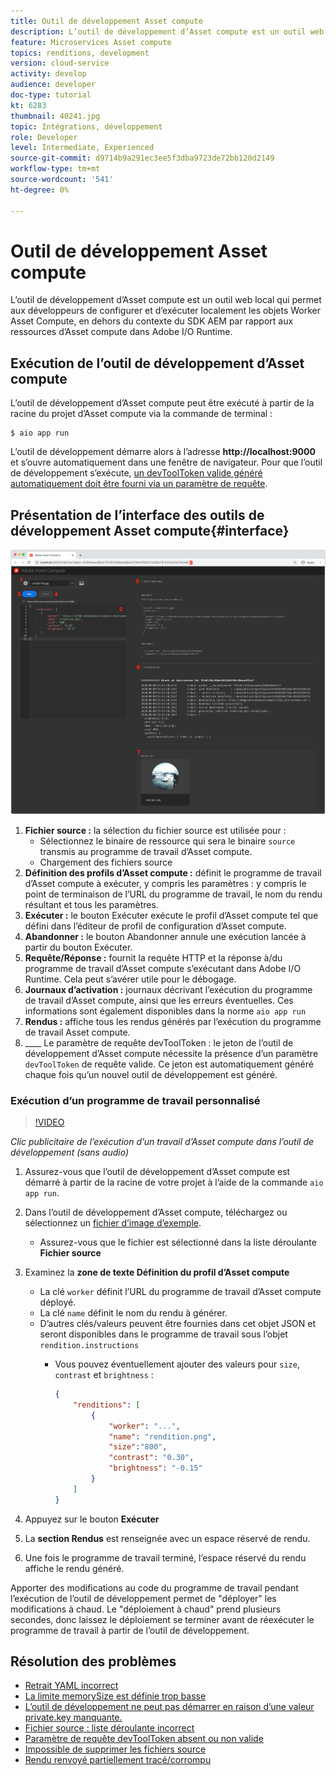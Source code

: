 ```yaml
---
title: Outil de développement Asset compute
description: L’outil de développement d’Asset compute est un outil web local qui permet aux développeurs de configurer et d’exécuter localement les objets Worker Asset Compute, en dehors du contexte du SDK AEM par rapport aux ressources d’Asset compute dans Adobe I/O Runtime.
feature: Microservices Asset compute
topics: renditions, development
version: cloud-service
activity: develop
audience: developer
doc-type: tutorial
kt: 6283
thumbnail: 40241.jpg
topic: Intégrations, développement
role: Developer
level: Intermediate, Experienced
source-git-commit: d9714b9a291ec3ee5f3dba9723de72bb120d2149
workflow-type: tm+mt
source-wordcount: '541'
ht-degree: 0%

---
```



# Outil de développement Asset compute

L’outil de développement d’Asset compute est un outil web local qui permet aux développeurs de configurer et d’exécuter localement les objets Worker Asset Compute, en dehors du contexte du SDK AEM par rapport aux ressources d’Asset compute dans Adobe I/O Runtime.

## Exécution de l’outil de développement d’Asset compute

L’outil de développement d’Asset compute peut être exécuté à partir de la racine du projet d’Asset compute via la commande de terminal :

```
$ aio app run
```

L’outil de développement démarre alors à l’adresse __http://localhost:9000__ et s’ouvre automatiquement dans une fenêtre de navigateur. Pour que l’outil de développement s’exécute, [un devToolToken valide généré automatiquement doit être fourni via un paramètre de requête](#troubleshooting__devtooltoken).

## Présentation de l’interface des outils de développement Asset compute{#interface}

![Outil de développement Asset compute](./assets/development-tool/asset-compute-dev-tool.png)

1. __Fichier source :__ la sélection du fichier source est utilisée pour :
   + Sélectionnez le binaire de ressource qui sera le binaire `source` transmis au programme de travail d’Asset compute.
   + Chargement des fichiers source
1. __Définition des profils d’Asset compute :__ définit le programme de travail d’Asset compute à exécuter, y compris les paramètres : y compris le point de terminaison de l’URL du programme de travail, le nom du rendu résultant et tous les paramètres.
1. __Exécuter :__ le bouton Exécuter exécute le profil d’Asset compute tel que défini dans l’éditeur de profil de configuration d’Asset compute.
1. __Abandonner :__ le bouton Abandonner annule une exécution lancée à partir du bouton Exécuter.
1. __Requête/Réponse :__ fournit la requête HTTP et la réponse à/du programme de travail d’Asset compute s’exécutant dans Adobe I/O Runtime. Cela peut s’avérer utile pour le débogage.
1. __Journaux d’activation :__  journaux décrivant l’exécution du programme de travail d’Asset compute, ainsi que les erreurs éventuelles. Ces informations sont également disponibles dans la norme `aio app run`
1. __Rendus :__ affiche tous les rendus générés par l’exécution du programme de travail Asset compute.
1. ____ Le paramètre de requête devToolToken : le jeton de l’outil de développement d’Asset compute nécessite la présence d’un paramètre  `devToolToken` de requête valide. Ce jeton est automatiquement généré chaque fois qu’un nouvel outil de développement est généré.

### Exécution d’un programme de travail personnalisé

>[!VIDEO](https://video.tv.adobe.com/v/40241?quality=12&learn=on)

_Clic publicitaire de l’exécution d’un travail d’Asset compute dans l’outil de développement (sans audio)_

1. Assurez-vous que l’outil de développement d’Asset compute est démarré à partir de la racine de votre projet à l’aide de la commande `aio app run`.
1. Dans l’outil de développement d’Asset compute, téléchargez ou sélectionnez un [fichier d’image d’exemple](../assets/samples/sample-file.jpg).
   + Assurez-vous que le fichier est sélectionné dans la liste déroulante __Fichier source__
1. Examinez la __zone de texte Définition du profil d’Asset compute__
   + La clé `worker` définit l’URL du programme de travail d’Asset compute déployé.
   + La clé `name` définit le nom du rendu à générer.
   + D’autres clés/valeurs peuvent être fournies dans cet objet JSON et seront disponibles dans le programme de travail sous l’objet `rendition.instructions`
      + Vous pouvez éventuellement ajouter des valeurs pour `size`, `contrast` et `brightness` :

         ```json
         {
             "renditions": [
                 {
                     "worker": "...",
                     "name": "rendition.png",
                     "size":"800",
                     "contrast": "0.30",
                     "brightness": "-0.15"
                 }
             ]
         }
         ```

1. Appuyez sur le bouton __Exécuter__
1. La __section Rendus__ est renseignée avec un espace réservé de rendu.
1. Une fois le programme de travail terminé, l’espace réservé du rendu affiche le rendu généré.

Apporter des modifications au code du programme de travail pendant l’exécution de l’outil de développement permet de &quot;déployer&quot; les modifications à chaud. Le &quot;déploiement à chaud&quot; prend plusieurs secondes, donc laissez le déploiement se terminer avant de réexécuter le programme de travail à partir de l’outil de développement.

## Résolution des problèmes

+ [Retrait YAML incorrect](../troubleshooting.md#incorrect-yaml-indentation)
+ [La limite memorySize est définie trop basse](../troubleshooting.md#memorysize-limit-is-set-too-low)
+ [L’outil de développement ne peut pas démarrer en raison d’une valeur private.key manquante.](../troubleshooting.md#missing-private-key)
+ [Fichier source : liste déroulante incorrect](../troubleshooting.md#source-files-dropdown-incorrect)
+ [Paramètre de requête devToolToken absent ou non valide](../troubleshooting.md#missing-or-invalid-devtooltoken-query-parameter)
+ [Impossible de supprimer les fichiers source](../troubleshooting.md#unable-to-remove-source-files)
+ [Rendu renvoyé partiellement tracé/corrompu](../troubleshooting.md#rendition-returned-partially-drawn-or-corrupt)
